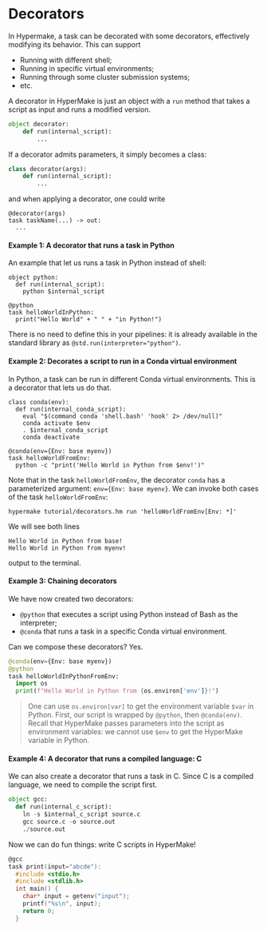 # Decorators

In Hypermake, a task can be decorated with some decorators, effectively modifying its behavior. This can support 

 - Running with different shell;
 - Running in specific virtual environments;
 - Running through some cluster submission systems;
 - etc.

A decorator in HyperMake is just an object with a `run` method that takes a script as input and runs a modified version.

```py
object decorator:
    def run(internal_script):
        ...
```
If a decorator admits parameters, it simply becomes a class:
```py
class decorator(args):
    def run(internal_script):
        ...
```

and when applying a decorator, one could write
```shell
@decorator(args)
task taskName(...) -> out:
  ...
```


#### Example 1: A decorator that runs a task in Python
An example that let us runs a task in Python instead of shell:
```shell
object python:
  def run(internal_script):
    python $internal_script

@python
task helloWorldInPython:
  print("Hello World" + " " + "in Python!")
```

There is no need to define this in your pipelines: it is already available in the standard library as `@std.run(interpreter="python")`.


#### Example 2: Decorates a script to run in a Conda virtual environment

In Python, a task can be run in different Conda virtual environments. This is a decorator that lets us do that.

```shell
class conda(env):
  def run(internal_conda_script):
    eval "$(command conda 'shell.bash' 'hook' 2> /dev/null)"
    conda activate $env
    . $internal_conda_script
    conda deactivate

@conda(env={Env: base myenv})
task helloWorldFromEnv:
  python -c "print('Hello World in Python from $env!')"
```

Note that in the task `helloWorldFromEnv`, the decorator `conda` has a parameterized argument: `env={Env: base myenv}`.
We can invoke both cases of the task `helloWorldFromEnv`:
```shell
hypermake tutorial/decorators.hm run 'helloWorldFromEnv[Env: *]'
```

We will see both lines
```
Hello World in Python from base!
Hello World in Python from myenv!
```
output to the terminal.

#### Example 3: Chaining decorators
We have now created two decorators:

 - `@python` that executes a script using Python instead of Bash as the interpreter;
 - `@conda` that runs a task in a specific Conda virtual environment.

Can we compose these decorators? Yes.

```python
@conda(env={Env: base myenv})
@python
task helloWorldInPythonFromEnv:
  import os
  print(f"Hello World in Python from {os.environ['env']}!")
```

> One can use `os.environ[var]` to get the environment variable `$var` in Python.
First, our script is wrapped by `@python`, then `@conda(env)`. 
Recall that HyperMake passes parameters into the script as environment variables: 
we cannot use `$env` to get the HyperMake variable in Python.

#### Example 4: A decorator that runs a compiled language: C
We can also create a decorator that runs a task in C. Since C is a compiled language, we need to compile the script first. 
```python
object gcc:
  def run(internal_c_script):
    ln -s $internal_c_script source.c
    gcc source.c -o source.out
    ./source.out
```
Now we can do fun things: write C scripts in HyperMake!
```c
@gcc
task print(input="abcde"):
  #include <stdio.h>
  #include <stdlib.h>
  int main() {
    char* input = getenv("input");
    printf("%s\n", input);
    return 0;
  }
```
